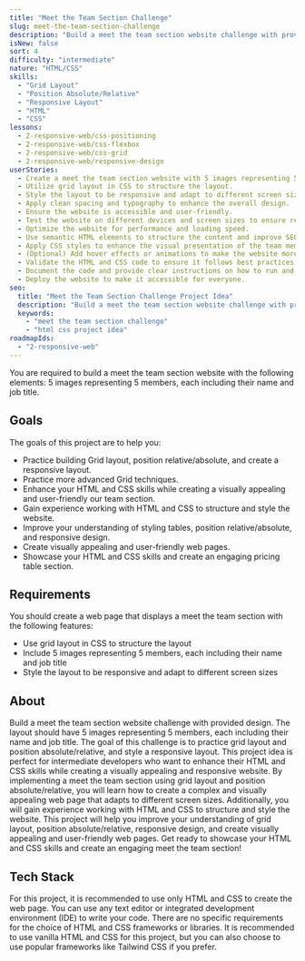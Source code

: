```yaml
---
title: "Meet the Team Section Challenge"
slug: meet-the-team-section-challenge
description: "Build a meet the team section website challenge with provided design. The layout should have 5 images representing 5 members, each including their name and job title."
isNew: false
sort: 4
difficulty: "intermediate"
nature: "HTML/CSS"
skills:
  - "Grid Layout"
  - "Position Absolute/Relative"
  - "Responsive Layout"
  - "HTML"
  - "CSS"
lessons:
  - 2-responsive-web/css-positioning
  - 2-responsive-web/css-flexbox
  - 2-responsive-web/css-grid
  - 2-responsive-web/responsive-design
userStories:
  - Create a meet the team section website with 5 images representing 5 members, each including their name and job title.
  - Utilize grid layout in CSS to structure the layout.
  - Style the layout to be responsive and adapt to different screen sizes.
  - Apply clean spacing and typography to enhance the overall design.
  - Ensure the website is accessible and user-friendly.
  - Test the website on different devices and screen sizes to ensure responsiveness.
  - Optimize the website for performance and loading speed.
  - Use semantic HTML elements to structure the content and improve SEO.
  - Apply CSS styles to enhance the visual presentation of the team member elements.
  - (Optional) Add hover effects or animations to make the website more interactive.
  - Validate the HTML and CSS code to ensure it follows best practices and standards.
  - Document the code and provide clear instructions on how to run and use the website.
  - Deploy the website to make it accessible for everyone.
seo:
  title: "Meet the Team Section Challenge Project Idea"
  description: "Build a meet the team section website challenge with provided design. The layout should have 5 images representing 5 members, each including their name and job title. The goal of this challenge is to practice grid layout and position absolute/relative, and style a responsive layout. This project idea is perfect for intermediate developers who want to enhance their HTML and CSS skills while creating a visually appealing and responsive website. By implementing a meet the team section using grid layout and position absolute/relative, you will learn how to create a complex and visually appealing web page that adapts to different screen sizes. Additionally, you will gain experience working with HTML and CSS to structure and style the website. This project will help you improve your understanding of grid layout, position absolute/relative, responsive design, and create visually appealing and user-friendly web pages. Get ready to showcase your HTML and CSS skills and create an engaging meet the team section!"
  keywords:
    - "meet the team section challenge"
    - "html css project idea"
roadmapIds:
  - "2-responsive-web"
---
```


You are required to build a meet the team section website with the following elements: 5 images representing 5 members, each including their name and job title.

## Goals

The goals of this project are to help you:

- Practice building Grid layout, position relative/absolute, and create a responsive layout.
- Practice more advanced Grid techniques.
- Enhance your HTML and CSS skills while creating a visually appealing and user-friendly our team section.
- Gain experience working with HTML and CSS to structure and style the website.
- Improve your understanding of styling tables, position relative/absolute, and responsive design.
- Create visually appealing and user-friendly web pages.
- Showcase your HTML and CSS skills and create an engaging pricing table section.

## Requirements

You should create a web page that displays a meet the team section with the following features:

- Use grid layout in CSS to structure the layout
- Include 5 images representing 5 members, each including their name and job title
- Style the layout to be responsive and adapt to different screen sizes

## About

Build a meet the team section website challenge with provided design. The layout should have 5 images representing 5 members, each including their name and job title. The goal of this challenge is to practice grid layout and position absolute/relative, and style a responsive layout. This project idea is perfect for intermediate developers who want to enhance their HTML and CSS skills while creating a visually appealing and responsive website. By implementing a meet the team section using grid layout and position absolute/relative, you will learn how to create a complex and visually appealing web page that adapts to different screen sizes. Additionally, you will gain experience working with HTML and CSS to structure and style the website. This project will help you improve your understanding of grid layout, position absolute/relative, responsive design, and create visually appealing and user-friendly web pages. Get ready to showcase your HTML and CSS skills and create an engaging meet the team section!

## Tech Stack

For this project, it is recommended to use only HTML and CSS to create the web page. You can use any text editor or integrated development environment (IDE) to write your code. There are no specific requirements for the choice of HTML and CSS frameworks or libraries. It is recommended to use vanilla HTML and CSS for this project, but you can also choose to use popular frameworks like Tailwind CSS if you prefer.
